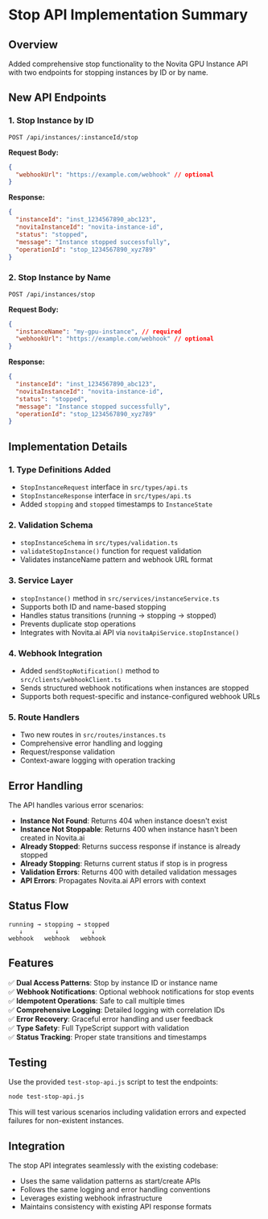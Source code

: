 # Stop API Implementation Summary

## Overview
Added comprehensive stop functionality to the Novita GPU Instance API with two endpoints for stopping instances by ID or by name.

## New API Endpoints

### 1. Stop Instance by ID
```
POST /api/instances/:instanceId/stop
```

**Request Body:**
```json
{
  "webhookUrl": "https://example.com/webhook" // optional
}
```

**Response:**
```json
{
  "instanceId": "inst_1234567890_abc123",
  "novitaInstanceId": "novita-instance-id",
  "status": "stopped",
  "message": "Instance stopped successfully",
  "operationId": "stop_1234567890_xyz789"
}
```

### 2. Stop Instance by Name
```
POST /api/instances/stop
```

**Request Body:**
```json
{
  "instanceName": "my-gpu-instance", // required
  "webhookUrl": "https://example.com/webhook" // optional
}
```

**Response:**
```json
{
  "instanceId": "inst_1234567890_abc123",
  "novitaInstanceId": "novita-instance-id", 
  "status": "stopped",
  "message": "Instance stopped successfully",
  "operationId": "stop_1234567890_xyz789"
}
```

## Implementation Details

### 1. Type Definitions Added
- `StopInstanceRequest` interface in `src/types/api.ts`
- `StopInstanceResponse` interface in `src/types/api.ts`
- Added `stopping` and `stopped` timestamps to `InstanceState`

### 2. Validation Schema
- `stopInstanceSchema` in `src/types/validation.ts`
- `validateStopInstance()` function for request validation
- Validates instanceName pattern and webhook URL format

### 3. Service Layer
- `stopInstance()` method in `src/services/instanceService.ts`
- Supports both ID and name-based stopping
- Handles status transitions (running → stopping → stopped)
- Prevents duplicate stop operations
- Integrates with Novita.ai API via `novitaApiService.stopInstance()`

### 4. Webhook Integration
- Added `sendStopNotification()` method to `src/clients/webhookClient.ts`
- Sends structured webhook notifications when instances are stopped
- Supports both request-specific and instance-configured webhook URLs

### 5. Route Handlers
- Two new routes in `src/routes/instances.ts`
- Comprehensive error handling and logging
- Request/response validation
- Context-aware logging with operation tracking

## Error Handling

The API handles various error scenarios:

- **Instance Not Found**: Returns 404 when instance doesn't exist
- **Instance Not Stoppable**: Returns 400 when instance hasn't been created in Novita.ai
- **Already Stopped**: Returns success response if instance is already stopped
- **Already Stopping**: Returns current status if stop is in progress
- **Validation Errors**: Returns 400 with detailed validation messages
- **API Errors**: Propagates Novita.ai API errors with context

## Status Flow

```
running → stopping → stopped
   ↓         ↓         ↓
webhook   webhook   webhook
```

## Features

✅ **Dual Access Patterns**: Stop by instance ID or instance name  
✅ **Webhook Notifications**: Optional webhook notifications for stop events  
✅ **Idempotent Operations**: Safe to call multiple times  
✅ **Comprehensive Logging**: Detailed logging with correlation IDs  
✅ **Error Recovery**: Graceful error handling and user feedback  
✅ **Type Safety**: Full TypeScript support with validation  
✅ **Status Tracking**: Proper state transitions and timestamps  

## Testing

Use the provided `test-stop-api.js` script to test the endpoints:

```bash
node test-stop-api.js
```

This will test various scenarios including validation errors and expected failures for non-existent instances.

## Integration

The stop API integrates seamlessly with the existing codebase:
- Uses the same validation patterns as start/create APIs
- Follows the same logging and error handling conventions  
- Leverages existing webhook infrastructure
- Maintains consistency with existing API response formats